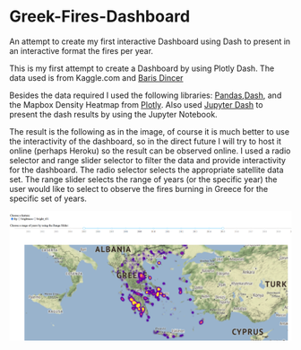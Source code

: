 # Greek-Fires-Dashboard
An attempt to create my first interactive Dashboard using Dash to present in an interactive format the fires per year.

This is my first attempt to create a Dashboard by using Plotly Dash. The data used is from Kaggle.com and [Baris Dincer](https://www.kaggle.com/datasets/brsdincer/2000-2021-tunisiaisraelgreeceitaly-nasa)

Besides the data required I used the following libraries: [Pandas](https://pandas.pydata.org/),[Dash](https://plotly.com/dash/), and the Mapbox Density Heatmap from [Plotly](https://plotly.com/python/mapbox-density-heatmaps/). Also used [Jupyter Dash](https://github.com/plotly/jupyter-dash) to present the dash results by using the Jupyter Notebook.

The result is the following as in the image, of course it is much better to use the interactivity of the dashboard, so in the direct future I will try to host it online (perhaps Heroku) so the result can be observed online. I used a radio selector and range slider selector to filter the data and provide interactivity for the dashboard. The radio selector selects the appropriate satellite data set. The range slider selects the range of years (or the specific year) the user would like to select to observe the fires burning in Greece for the specific set of years.  

![result](fires.png)

